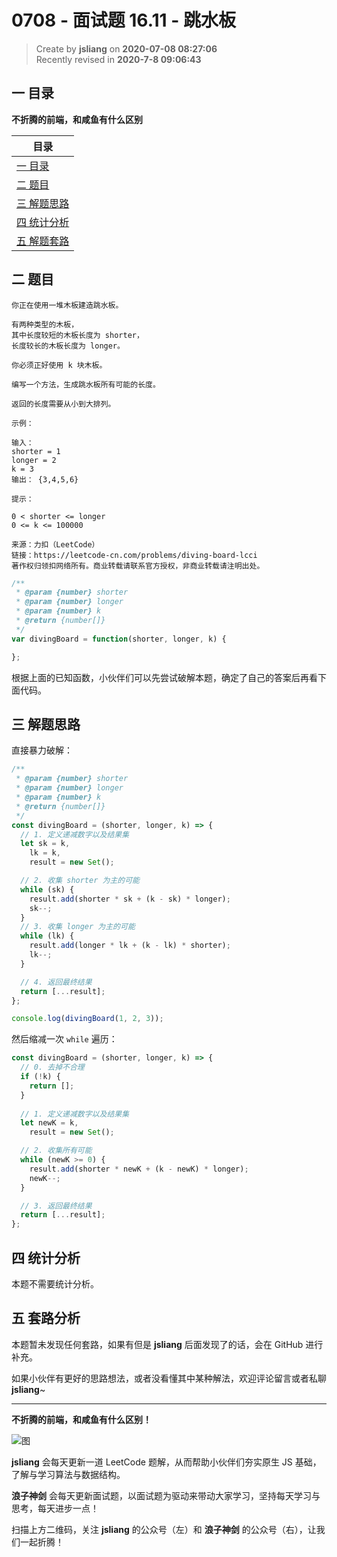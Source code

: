 0708 - 面试题 16.11 - 跳水板
===

> Create by **jsliang** on **2020-07-08 08:27:06**  
> Recently revised in **2020-7-8 09:06:43**  

## 一 目录

**不折腾的前端，和咸鱼有什么区别**

| 目录 |
| --- |
| [一 目录](#chapter-one) |
| [二 题目](#chapter-two) |
| [三 解题思路](#chapter-three) |
| [四 统计分析](#chapter-four) |
| [五 解题套路](#chapter-five) |

## 二 题目



```
你正在使用一堆木板建造跳水板。

有两种类型的木板，
其中长度较短的木板长度为 shorter，
长度较长的木板长度为 longer。

你必须正好使用 k 块木板。

编写一个方法，生成跳水板所有可能的长度。

返回的长度需要从小到大排列。

示例：

输入：
shorter = 1
longer = 2
k = 3
输出： {3,4,5,6}

提示：

0 < shorter <= longer
0 <= k <= 100000

来源：力扣（LeetCode）
链接：https://leetcode-cn.com/problems/diving-board-lcci
著作权归领扣网络所有。商业转载请联系官方授权，非商业转载请注明出处。
```

```js
/**
 * @param {number} shorter
 * @param {number} longer
 * @param {number} k
 * @return {number[]}
 */
var divingBoard = function(shorter, longer, k) {

};
```

根据上面的已知函数，小伙伴们可以先尝试破解本题，确定了自己的答案后再看下面代码。

## 三 解题思路



直接暴力破解：

```js
/**
 * @param {number} shorter
 * @param {number} longer
 * @param {number} k
 * @return {number[]}
 */
const divingBoard = (shorter, longer, k) => {
  // 1. 定义递减数字以及结果集
  let sk = k,
    lk = k,
    result = new Set();

  // 2. 收集 shorter 为主的可能
  while (sk) {
    result.add(shorter * sk + (k - sk) * longer);
    sk--;
  }
  // 3. 收集 longer 为主的可能
  while (lk) {
    result.add(longer * lk + (k - lk) * shorter);
    lk--;
  }

  // 4. 返回最终结果
  return [...result];
};

console.log(divingBoard(1, 2, 3));
```

然后缩减一次 `while` 遍历：

```js
const divingBoard = (shorter, longer, k) => {
  // 0. 去掉不合理
  if (!k) {
    return [];
  }
  
  // 1. 定义递减数字以及结果集
  let newK = k,
    result = new Set();

  // 2. 收集所有可能
  while (newK >= 0) {
    result.add(shorter * newK + (k - newK) * longer);
    newK--;
  }

  // 3. 返回最终结果
  return [...result];
};
```

## 四 统计分析



本题不需要统计分析。

## 五 套路分析



本题暂未发现任何套路，如果有但是 **jsliang** 后面发现了的话，会在 GitHub 进行补充。

如果小伙伴有更好的思路想法，或者没看懂其中某种解法，欢迎评论留言或者私聊 **jsliang**~

---

**不折腾的前端，和咸鱼有什么区别！**

![图](https://github.com/LiangJunrong/document-library/blob/master/public-repertory/img/z-index-small.png?raw=true)

**jsliang** 会每天更新一道 LeetCode 题解，从而帮助小伙伴们夯实原生 JS 基础，了解与学习算法与数据结构。

**浪子神剑** 会每天更新面试题，以面试题为驱动来带动大家学习，坚持每天学习与思考，每天进步一点！

扫描上方二维码，关注 **jsliang** 的公众号（左）和 **浪子神剑** 的公众号（右），让我们一起折腾！

